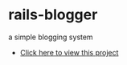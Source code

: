 # rails-blogger
a simple blogging system
* [Click here to view this project](http://tragically-mountie-3261.herokuapp.com/)
